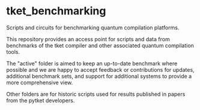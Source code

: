 # tket_benchmarking
Scripts and circuits for benchmarking quantum compilation platforms.

This repository provides an access point for scripts and data from benchmarks of the tket compiler and other associated quantum compilation tools.

The "active" folder is aimed to keep an up-to-date benchmark where possible and we are happy to accept feedback or contributions for updates, additional benchmark sets, and support for additional systems to provide a more comprehensive view.

Other folders are for historic scripts used for results published in papers from the pytket developers.
